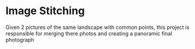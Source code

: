 # Image Stitching
Given 2 pictures of the same landscape with common points, this project is responsible for merging there photos and creating a panoramic final photograph
